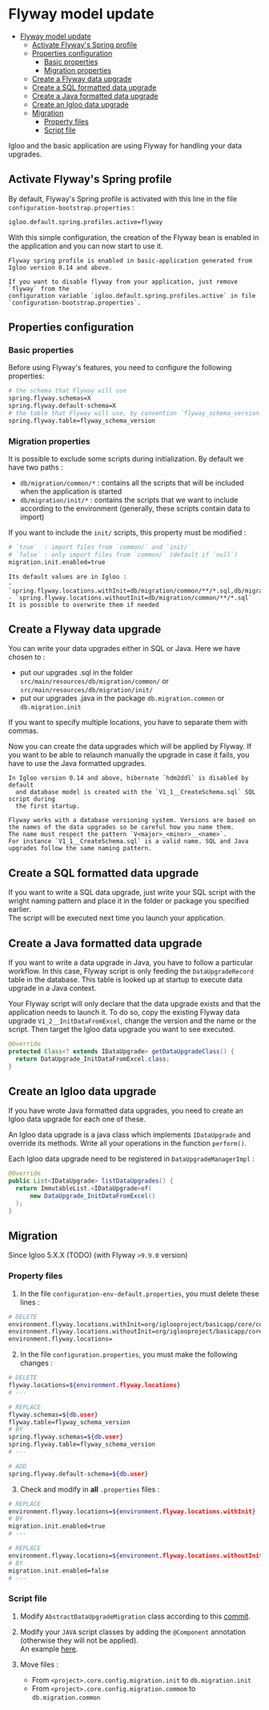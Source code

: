 # Flyway model update

- [Flyway model update](#flyway-model-update)
  - [Activate Flyway's Spring profile](#activate-flyways-spring-profile)
  - [Properties configuration](#properties-configuration)
    - [Basic properties](#basic-properties)
    - [Migration properties](#migration-properties)
  - [Create a Flyway data upgrade](#create-a-flyway-data-upgrade)
  - [Create a SQL formatted data upgrade](#create-a-sql-formatted-data-upgrade)
  - [Create a Java formatted data upgrade](#create-a-java-formatted-data-upgrade)
  - [Create an Igloo data upgrade](#create-an-igloo-data-upgrade)
  - [Migration](#migration)
    - [Property files](#property-files)
    - [Script file](#script-file)

Igloo and the basic application are using Flyway for handling your data upgrades.

## Activate Flyway's Spring profile

By default, Flyway's Spring profile is activated with this line in the file `configuration-bootstrap.properties` :

```bash
igloo.default.spring.profiles.active=flyway
```

With this simple configuration, the creation of the Flyway bean is enabled in the application and you can now start to use it.

```{note}
Flyway spring profile is enabled in basic-application generated from Igloo version 0.14 and above.
```

```{note}
If you want to disable flyway from your application, just remove `flyway` from the
configuration variable `igloo.default.spring.profiles.active` in file `configuration-bootstrap.properties`.
```

## Properties configuration

### Basic properties

Before using Flyway's features, you need to configure the following properties:

```bash
# the schema that Flyway will use
spring.flyway.schemas=X
spring.flyway.default-schema=X
# the table that Flyway will use, by convention `flyway_schema_version` 
spring.flyway.table=flyway_schema_version
```

### Migration properties
 
It is possible to exclude some scripts during initialization. By default we have two paths :
- `db/migration/common/*` : contains all the scripts that will be included when the application is started
- `db/migration/init/*` : contains the scripts that we want to include according to the environment (generally, these scripts contain data to import)

If you want to include the `init/` scripts, this property must be modified :
```bash
# `true`  : import files from `common/` and `init/`
# `false` : only import files from `common/` (default if `null`)
migration.init.enabled=true
```

```{note}
Its default values are in Igloo :
- `spring.flyway.locations.withInit=db/migration/common/**/*.sql,db/migration/init/**/*.sql`
- `spring.flyway.locations.withoutInit=db/migration/common/**/*.sql`
It is possible to overwrite them if needed
```

## Create a Flyway data upgrade

You can write your data upgrades either in SQL or Java.
Here we have chosen to :

  * put our upgrades .sql in the folder `src/main/resources/db/migration/common/` or `src/main/resources/db/migration/init/`
  * put our upgrades .java in the package `db.migration.common` or `db.migration.init`

If you want to specify multiple locations, you have to separate them with commas.

Now you can create the data upgrades which will be applied by Flyway.
If you want to be able to relaunch manually the upgrade in case it fails, you have to use the Java formatted upgrades.


```{note}
In Igloo version 0.14 and above, hibernate `hdm2ddl` is disabled by default
  and database model is created with the `V1_1__CreateSchema.sql` SQL script during
  the first startup.
```

```{note}
Flyway works with a database versioning system. Versions are based on the names of the data upgrades so be careful how you name them.
The name must respect the pattern `V<major>_<minor>__<name>`.
For instance `V1_1__CreateSchema.sql` is a valid name. SQL and Java upgrades follow the same naming pattern.
```


## Create a SQL formatted data upgrade

If you want to write a SQL data upgrade, just write your SQL script with the wright naming pattern and place it in the folder or package you specified earlier.  
The script will be executed next time you launch your application.


## Create a Java formatted data upgrade

If you want to write a data upgrade in Java, you have to follow a particular workflow.
In this case, Flyway script is only feeding the `DataUpgradeRecord` table in the
database. This table is looked up at startup to execute data upgrade in a Java
context.

Your Flyway script will only declare that the data upgrade exists and that the
application needs to launch it. To do so, copy the existing Flyway data upgrade
`V1_2__InitDataFromExcel`, change the version and the name or the script. Then
target the Igloo data upgrade you want to see executed.

```java
@Override
protected Class<? extends IDataUpgrade> getDataUpgradeClass() {
  return DataUpgrade_InitDataFromExcel.class;
}
```

## Create an Igloo data upgrade

If you have wrote Java formatted data upgrades, you need to create an Igloo
data upgrade for each one of these.

An Igloo data upgrade is a java class which implements `IDataUpgrade` and override its methods.
Write all your operations in the function `perform()`.

Each Igloo data upgrade need to be registered in  `DataUpgradeManagerImpl` :

```java
@Override
public List<IDataUpgrade> listDataUpgrades() {
  return ImmutableList.<IDataUpgrade>of(
      new DataUpgrade_InitDataFromExcel()
  );
}
```

## Migration

Since Igloo 5.X.X (TODO) (with Flyway `>9.9.0` version)

### Property files

1. In the file `configuration-env-default.properties`, you must delete these lines :
```bash
# DELETE
environment.flyway.locations.withInit=org/iglooproject/basicapp/core/config/migration/common,org/iglooproject/basicapp/core/config/migration/init,db/migration/common/
environment.flyway.locations.withoutInit=org/iglooproject/basicapp/core/config/migration/common,db/migration/common/
environment.flyway.locations=
```

2. In the file `configuration.properties`, you must make the following changes :
```bash
# DELETE
flyway.locations=${environment.flyway.locations}
# ---

# REPLACE
flyway.schemas=${db.user}
flyway.table=flyway_schema_version
# BY
spring.flyway.schemas=${db.user}
spring.flyway.table=flyway_schema_version
# ---

# ADD
spring.flyway.default-schema=${db.user}
```

3. Check and modify in **all** `.properties` files :
```bash
# REPLACE
environment.flyway.locations=${environment.flyway.locations.withInit}
# BY
migration.init.enabled=true
# ---

# REPLACE
environment.flyway.locations=${environment.flyway.locations.withoutInit}
# BY
migration.init.enabled=false
# ---
```

### Script file

1. Modify `AbstractDataUpgradeMigration` class according to this [commit](https://github.com/igloo-project/igloo-parent/commit/1f87e628f98c57c296661f7fc9b3fdbb0c64a782#diff-bd35549851f4e20174bec607c189418397635f2c46777f1f59732cb8630225d9). 

2. Modify your `JAVA` script classes by adding the `@Component` annotation (otherwise they will not be applied).   
An example [here](https://github.com/igloo-project/igloo-parent/commit/1f87e628f98c57c296661f7fc9b3fdbb0c64a782#diff-2fc5796213ed4ca640455757c8e0ac259a009fcebac78b3386dc3e4532453ee8).

3. Move files :
   - From `<project>.core.config.migration.init` to `db.migration.init`
   - From `<project>.core.config.migration.commom` to `db.migration.common`
